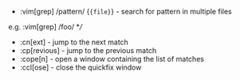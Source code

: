 - :vim[grep] /pattern/ {`{file}`} - search for pattern in multiple files

e.g. :vim[grep] /foo/ **/*

- :cn[ext] - jump to the next match
- :cp[revious] - jump to the previous match
- :cope[n] - open a window containing the list of matches
- :ccl[ose] - close the quickfix window
